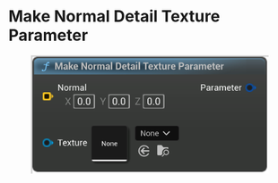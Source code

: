 # Make Normal Detail Texture Parameter

<figure><img src="Make_Normal_Detail_Texture_Parameter.png"></figure>